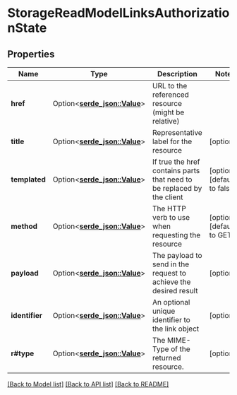 # StorageReadModelLinksAuthorizationState

## Properties

Name | Type | Description | Notes
------------ | ------------- | ------------- | -------------
**href** | Option<[**serde_json::Value**](.md)> | URL to the referenced resource (might be relative) | 
**title** | Option<[**serde_json::Value**](.md)> | Representative label for the resource | [optional]
**templated** | Option<[**serde_json::Value**](.md)> | If true the href contains parts that need to be replaced by the client | [optional][default to false]
**method** | Option<[**serde_json::Value**](.md)> | The HTTP verb to use when requesting the resource | [optional][default to GET]
**payload** | Option<[**serde_json::Value**](.md)> | The payload to send in the request to achieve the desired result | [optional]
**identifier** | Option<[**serde_json::Value**](.md)> | An optional unique identifier to the link object | [optional]
**r#type** | Option<[**serde_json::Value**](.md)> | The MIME-Type of the returned resource. | [optional]

[[Back to Model list]](../README.md#documentation-for-models) [[Back to API list]](../README.md#documentation-for-api-endpoints) [[Back to README]](../README.md)


